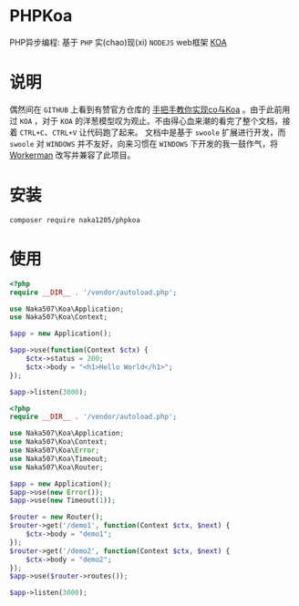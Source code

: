 PHPKoa 
=================
PHP异步编程: 
基于 `PHP` 实(chao)现(xi) `NODEJS` web框架 [KOA](https://github.com/koajs/koa) 

说明
=======
偶然间在 `GITHUB` 上看到有赞官方仓库的 [手把手教你实现co与Koa](https://github.com/youzan/php-co-koa) 。由于此前用过 `KOA` ，对于 `KOA` 的洋葱模型叹为观止。不由得心血来潮的看完了整个文档，接着 `CTRL+C`、`CTRL+V` 让代码跑了起来。
文档中是基于 `swoole` 扩展进行开发，而 `swoole` 对 `WINDOWS` 并不友好，向来习惯在 `WINDOWS` 下开发的我一鼓作气，将[Workerman](https://github.com/walkor/Workerman) 改写并兼容了此项目。

安装
=======
```
composer require naka1205/phpkoa
```

使用
=======

```php
<?php
require __DIR__ . '/vendor/autoload.php';

use Naka507\Koa\Application;
use Naka507\Koa\Context;

$app = new Application();

$app->υse(function(Context $ctx) {
    $ctx->status = 200;
    $ctx->body = "<h1>Hello World</h1>";
});

$app->listen(3000);

```

```php
<?php
require __DIR__ . '/vendor/autoload.php';

use Naka507\Koa\Application;
use Naka507\Koa\Context;
use Naka507\Koa\Error;
use Naka507\Koa\Timeout;
use Naka507\Koa\Router;

$app = new Application();
$app->υse(new Error());
$app->υse(new Timeout(1));

$router = new Router();
$router->get('/demo1', function(Context $ctx, $next) {
    $ctx->body = "demo1";
});
$router->get('/demo2', function(Context $ctx, $next) {
    $ctx->body = "demo2";
});
$app->υse($router->routes());

$app->listen(3000);

```